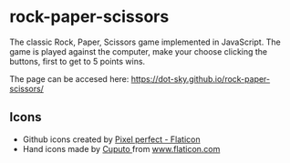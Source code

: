 # rock-paper-scissors
The classic Rock, Paper, Scissors game implemented in JavaScript. The game is played against the computer, make your choose clicking the buttons, first to get to 5 points wins.

The page can be accesed here:
https://dot-sky.github.io/rock-paper-scissors/
## Icons
* Github icons created by
<a href="https://www.flaticon.com/free-icons/github" title="github icons"> Pixel perfect - Flaticon</a>
* Hand icons made by <a href="https://www.flaticon.com/authors/cuputo" title="Cuputo"> Cuputo </a> from <a href="https://www.flaticon.com/" title="Flaticon">www.flaticon.com</a>